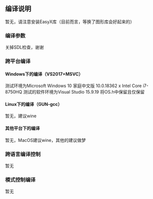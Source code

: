 ## 编译说明

暂无，请注意安装EasyX库（目前而言，等换了图形库会好起来的）

### 编译参数

关掉SDL检查，谢谢

### 跨平台编译

#### Windows下的编译（VS2017+MSVC）

测试环境为Microsoft Windows 10 家庭中文版 10.0.18362 x Intel Core i7-8750HQ
测试的软件环境为Visual Studio 15.9.19
将OS.h中保留且仅保留

#### Linux下的编译（GUN-gcc）

暂无，建议wine

#### 其他平台下的编译

暂无，MacOS建议wine，其他的建议做梦

### 跨语言编译控制

暂无

### 模式控制编译

暂无